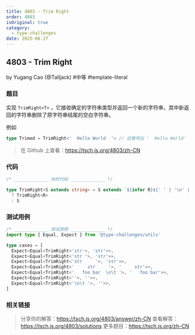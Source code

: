 ```yaml
---
title: 4803 - Trim Right
order: 4803
isOriginal: true
category:
  - type-challenges
date: 2025-06-27
---
```


4803 - Trim Right
-------
by Yugang Cao (@Talljack) #中等 #template-literal

### 题目

实现 `TrimRight<T>` ，它接收确定的字符串类型并返回一个新的字符串，其中新返回的字符串删除了原字符串结尾的空白字符串。

例如

```ts
type Trimed = TrimRight<'  Hello World  '> // 应推导出 '  Hello World'
```

> 在 Github 上查看：https://tsch.js.org/4803/zh-CN

### 代码

```ts
/* _____________ 你的代码 _____________ */

type TrimRight<S extends string> = S extends `${infer R}${' ' | '\n' | '\t'}`
  ? TrimRight<R>
  : S

```

### 测试用例

```ts
/* _____________ 测试用例 _____________ */
import type { Equal, Expect } from '@type-challenges/utils'

type cases = [
  Expect<Equal<TrimRight<'str'>, 'str'>>,
  Expect<Equal<TrimRight<'str '>, 'str'>>,
  Expect<Equal<TrimRight<'str     '>, 'str'>>,
  Expect<Equal<TrimRight<'     str     '>, '     str'>>,
  Expect<Equal<TrimRight<'   foo bar  \n\t '>, '   foo bar'>>,
  Expect<Equal<TrimRight<''>, ''>>,
  Expect<Equal<TrimRight<'\n\t '>, ''>>,
]

```

### 相关链接

> 分享你的解答：https://tsch.js.org/4803/answer/zh-CN
> 查看解答：https://tsch.js.org/4803/solutions
> 更多题目：https://tsch.js.org/zh-CN
